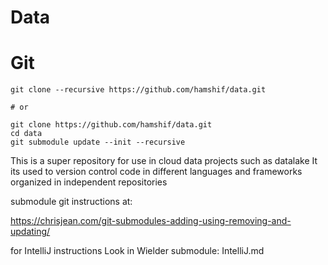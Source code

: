 Data
==

Git
=
```
git clone --recursive https://github.com/hamshif/data.git

# or

git clone https://github.com/hamshif/data.git
cd data
git submodule update --init --recursive
```


This is a super repository for use in cloud data projects such as datalake
It its used to version control code in different languages and frameworks organized in independent repositories

submodule git instructions at:

https://chrisjean.com/git-submodules-adding-using-removing-and-updating/

for IntelliJ instructions Look in Wielder submodule: IntelliJ.md

